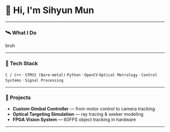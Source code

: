 # 👋 Hi, I'm Sihyun Mun

---

### 🛰 What I Do
bruh

---

### 🧩 Tech Stack
`C / C++` · `STM32 (Bare-metal)`
`Python` · `OpenCV`
`Optical Metrology` · `Control Systems` · `Signal Processing`

---

### 🚀 Projects
- **Custom Gimbal Controller** — from motor control to camera tracking  
- **Optical Targeting Simulation** — ray tracing & seeker modeling  
- **FPGA Vision System** — 60FPS object tracking in hardware

---
